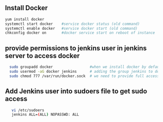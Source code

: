 ## Install Docker
```sh
yum install docker
systemctl start docker    #service docker status (old command)
systemctl enable docker   #service docker start (old command)
chkconfig docker on       #docker service start on reboot of instance
```

## provide permissions to jenkins user in jenkins server to access docker
```sh
  sudo groupadd docker                 #when we install docker by default we will get a group docker--->cat/etc/group | grep -i docker
  sudo usermod -aG docker jenkins      # adding the group jenkins to docker--sothat whenever we can run docker comands from jenkins
  sudo chmod 777 /var/run/docker.sock  # we need to provide full accesss to docker.soc file
```
## Add Jenkins user into sudoers file to get sudo access
```sh
   vi /etc/sudoers
   jenkins ALL=(ALL) NOPASSWD: ALL
```   
   

